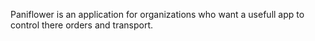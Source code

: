 Paniflower is an application for organizations who want a usefull app to control there orders and transport.
